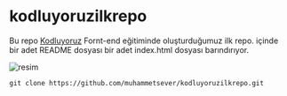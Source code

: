 # kodluyoruzilkrepo
Bu repo [Kodluyoruz](https://www.kodluyoruz.org/) Fornt-end eğitiminde oluşturduğumuz ilk repo. içinde bir adet README dosyası bir adet index.html dosyası barındırıyor.


![resim](c:/Users/temma/Desktop/kodluyoruz.PNG)


    git clone https://github.com/muhammetsever/kodluyoruzilkrepo.git

